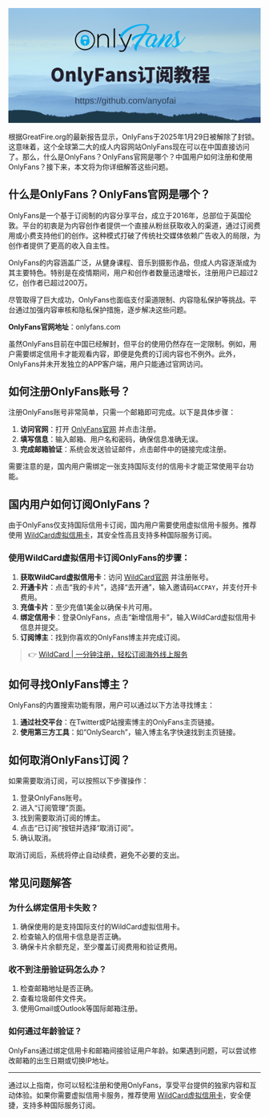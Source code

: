 ![OnlyFans订阅指南](https://raw.githubusercontent.com/anyofai/onlyfans/refs/heads/main/image/Onlyfans%E8%AE%A2%E9%98%85.png)

根据GreatFire.org的最新报告显示，OnlyFans于2025年1月29日被解除了封锁。这意味着，这个全球第二大的成人内容网站OnlyFans现在可以在中国直接访问了。那么，什么是OnlyFans？OnlyFans官网是哪个？中国用户如何注册和使用OnlyFans？接下来，本文将为你详细解答这些问题。

## 什么是OnlyFans？OnlyFans官网是哪个？

OnlyFans是一个基于订阅制的内容分享平台，成立于2016年，总部位于英国伦敦。平台的初衷是为内容创作者提供一个直接从粉丝获取收入的渠道，通过订阅费用或小费支持他们的创作。这种模式打破了传统社交媒体依赖广告收入的局限，为创作者提供了更高的收入自主性。

OnlyFans的内容涵盖广泛，从健身课程、音乐到摄影作品，但成人内容逐渐成为其主要特色。特别是在疫情期间，用户和创作者数量迅速增长，注册用户已超过2亿，创作者已超过200万。

尽管取得了巨大成功，OnlyFans也面临支付渠道限制、内容隐私保护等挑战。平台通过加强内容审核和隐私保护措施，逐步解决这些问题。

**OnlyFans官网地址**：onlyfans.com

虽然OnlyFans目前在中国已经解封，但平台的使用仍然存在一定限制。例如，用户需要绑定信用卡才能观看内容，即便是免费的订阅内容也不例外。此外，OnlyFans并未开发独立的APP客户端，用户只能通过官网访问。

## 如何注册OnlyFans账号？

注册OnlyFans账号非常简单，只需一个邮箱即可完成。以下是具体步骤：

1. **访问官网**：打开 [OnlyFans官网](https://bit.ly/bewildcard) 并点击注册。
2. **填写信息**：输入邮箱、用户名和密码，确保信息准确无误。
3. **完成邮箱验证**：系统会发送验证邮件，点击邮件中的链接完成注册。

需要注意的是，国内用户需绑定一张支持国际支付的信用卡才能正常使用平台功能。

## 国内用户如何订阅OnlyFans？

由于OnlyFans仅支持国际信用卡订阅，国内用户需要使用虚拟信用卡服务。推荐使用 [WildCard虚拟信用卡](https://bit.ly/bewildcard)，其安全性高且支持多种国际服务订阅。

### 使用WildCard虚拟信用卡订阅OnlyFans的步骤：

1. **获取WildCard虚拟信用卡**：访问 [WildCard官网](https://bit.ly/bewildcard) 并注册账号。
2. **开通卡片**：点击“我的卡片”，选择“去开通”，输入邀请码`ACCPAY`，并支付开卡费用。
3. **充值卡片**：至少充值1美金以确保卡片可用。
4. **绑定信用卡**：登录OnlyFans，点击“新增信用卡”，输入WildCard虚拟信用卡信息并提交。
5. **订阅博主**：找到你喜欢的OnlyFans博主并完成订阅。

> 👉 [WildCard | 一分钟注册，轻松订阅海外线上服务](https://bit.ly/bewildcard)

## 如何寻找OnlyFans博主？

OnlyFans的内置搜索功能有限，用户可以通过以下方法寻找博主：

1. **通过社交平台**：在Twitter或P站搜索博主的OnlyFans主页链接。
2. **使用第三方工具**：如“OnlySearch”，输入博主名字快速找到主页链接。

## 如何取消OnlyFans订阅？

如果需要取消订阅，可以按照以下步骤操作：

1. 登录OnlyFans账号。
2. 进入“订阅管理”页面。
3. 找到需要取消订阅的博主。
4. 点击“已订阅”按钮并选择“取消订阅”。
5. 确认取消。

取消订阅后，系统将停止自动续费，避免不必要的支出。

## 常见问题解答

### 为什么绑定信用卡失败？

1. 确保使用的是支持国际支付的WildCard虚拟信用卡。
2. 检查输入的信用卡信息是否正确。
3. 确保卡片余额充足，至少覆盖订阅费用和验证费用。

### 收不到注册验证码怎么办？

1. 检查邮箱地址是否正确。
2. 查看垃圾邮件文件夹。
3. 使用Gmail或Outlook等国际邮箱注册。

### 如何通过年龄验证？

OnlyFans通过绑定信用卡和邮箱间接验证用户年龄。如果遇到问题，可以尝试修改邮箱的出生日期或切换IP地址。

---

通过以上指南，你可以轻松注册和使用OnlyFans，享受平台提供的独家内容和互动体验。如果你需要虚拟信用卡服务，推荐使用 [WildCard虚拟信用卡](https://bit.ly/bewildcard)，安全便捷，支持多种国际服务订阅。